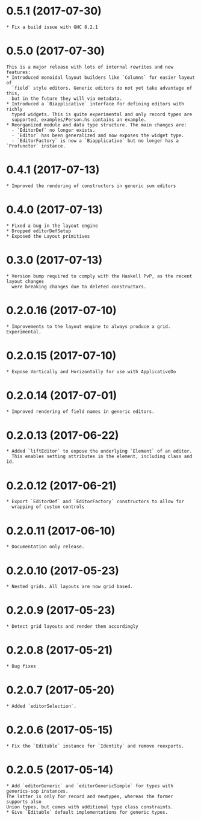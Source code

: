 # 0.5.1 (2017-07-30)
    * Fix a build issue with GHC 8.2.1
# 0.5.0 (2017-07-30)
    This is a major release with lots of internal rewrites and new features:
    * Introduced monoidal layout builders like `Columns` for easier layout of
      `field` style editors. Generic editors do not yet take advantage of this,
      but in the future they will via metadata.
    * Introduced a `Biapplicative` interface for defining editors with richly
      typed widgets. This is quite experimental and only record types are
      supported, examples/Person.hs contains an example.
    * Reorganized module and data type structure. The main changes are:
      - `EditorDef` no longer exists.
      - `Editor` has been generalized and now exposes the widget type.
      - `EditorFactory` is now a `Biapplicative` but no longer has a `Profunctor` instance.
# 0.4.1 (2017-07-13)
    * Improved the rendering of constructors in generic sum editors
# 0.4.0 (2017-07-13)
    * Fixed a bug in the layout engine
    * Dropped editorDefSetup
    * Exposed the Layout primitives
# 0.3.0 (2017-07-13)
    * Version bump required to comply with the Haskell PvP, as the recent layout changes
      were breaking changes due to deleted constructors.
# 0.2.0.16 (2017-07-10)
    * Improvements to the layout engine to always produce a grid. Experimental.
# 0.2.0.15 (2017-07-10)
    * Expose Vertically and Horizontally for use with ApplicativeDo
# 0.2.0.14 (2017-07-01)
    * Improved rendering of field names in generic editors.
# 0.2.0.13 (2017-06-22)
    * Added `liftEditor` to expose the underlying `Element` of an editor.
      This enables setting attributes in the element, including class and id.
# 0.2.0.12 (2017-06-21)
    * Export `EditorDef` and `EditorFactory` constructors to allow for
      wrapping of custom controls
# 0.2.0.11 (2017-06-10)
    * Documentation only release.
# 0.2.0.10 (2017-05-23)
    * Nested grids. All layouts are now grid based.
# 0.2.0.9 (2017-05-23)
    * Detect grid layouts and render them accordingly 
# 0.2.0.8 (2017-05-21)
    * Bug fixes
# 0.2.0.7 (2017-05-20)
    * Added `editorSelection`.
# 0.2.0.6 (2017-05-15)
    * Fix the `Editable` instance for `Identity` and remove reexports.
# 0.2.0.5 (2017-05-14)

	* Add `editorGeneric` and `editorGenericSimple` for types with generics-sop instances.
	The latter is only for record and newtypes, whereas the former supports also
	Union types, but comes with additional type class constraints.
	* Give `Editable` default implementations for generic types.
